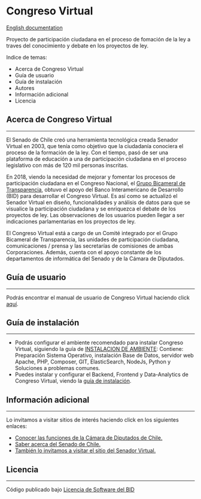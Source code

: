 # Congreso Virtual

[English documentation](..blob/master/README_en.md)

Proyecto de participación ciudadana en el proceso de fomación de la ley a traves del conocimiento y debate en los proyectos de ley.

Indice de temas:

* Acerca de Congreso Virtual
* Guía de usuario
* Guía de instalación
* Autores
* Información adicional
* Licencia

## Acerca  de Congreso Virtual

---

El Senado de Chile creó una herramienta tecnológica creada Senador Virtual en 2003, que tenía como objetivo que la ciudadanía conociera el proceso de la formación de la ley. Con el tiempo, pasó de ser una plataforma de educación a una de participación ciudadana en el proceso legislativo con más de 120 mil personas inscritas.

En 2018, viendo la necesidad de mejorar y fomentar los procesos de participación ciudadana en el Congreso Nacional, el [Grupo Bicameral de Transparencia](https://www.camara.cl/camara/media/bicameral/bicameral.html), obtuvo el apoyo del Banco Interamericano de Desarrollo (BID) para desarrollar el Congreso Virtual. Es así como se actualizó el Senador Virtual en diseño, funcionalidades y análisis de datos para que se visualice la participación ciudadana y se enriquezca el debate de los proyectos de ley. Las observaciones de los usuarios pueden llegar a ser indicaciones parlamentarias en los proyectos de ley.

El Congreso Virtual está a cargo de un Comité integrado por el Grupo Bicameral de Transparencia, las unidades de participación ciudadana, comunicaciones / prensa y las secretarías de comisiones de ambas Corporaciones. Además, cuenta con el apoyo constante de los departamentos de informática del Senado y de la Cámara de Diputados.

## Guía de usuario

---

Podrás encontrar el manual de usuario de Congreso Virtual haciendo click [aquí](../blob/master/DOCS/MANUAL_USUARIO).

## Guía de instalación

---

* Podrás configurar el ambiente recomendado para instalar Congreso Virtual, siguiendo la guía de [INSTALACION DE AMBIENTE](../blob/master/DOCS/INSTALACION_AMBIENTE):
Contiene: Preparación Sistema Operativo, instalación Base de Datos, servidor web Apache, PHP, Composer, GIT, ElasticSearch, NodeJs, Python y Soluciones a problemas comunes.
* Puedes instalar y configurar el Backend, Frontend y Data-Analytics de Congreso Virtual, viendo la [guía de instalación](../blob/master/INSTALACION).

## Información adicional

---
Lo invitamos a visitar sitios de interés haciendo click en los siguientes enlaces:

* [Conocer las funciones de la Cámara de Diputados de Chile.](https://www.camara.cl/camara/camara_diputados.aspx)
* [Saber acerca del Senado de Chile.](https://www.senado.cl/funciones-del-senado/senado/2012-11-07/100615.html)
* [También lo invitamos a visitar el sitio del Senador Virtual.](https://www.senadorvirtual.cl)

## Licencia

---

Código publicado bajo [Licencia de Software del BID](../blob/master/LICENCIA)
